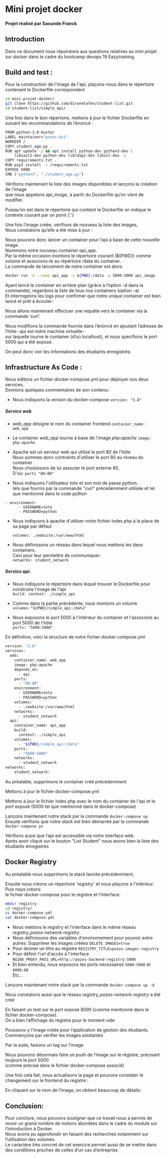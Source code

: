 
# Mini projet docker

#### Projet réalisé par Saounde Franck 

## Introduction
Dans ce document nous répondons aux questions relatives au mini projet sur docker dans le cadre du bootcamp devops 19 Eazytraining.

## Build and test :

Pour la construction de l'image de l'api, plaçons-nous dans le répertoire contenant le Dockerfile correspondant

```bash 
cd mini-projet-docker/
git clone https://github.com/diranetafen/student-list.git
cd student-list/simple_api/
```
Une fois dans le bon répertoire, 
mettons à jour le fichier Dockerfile en suivant les recommandations de l’énoncé :

```bash 
FROM python:3.8-buster
LABEL maintainer="pozos-dsi"
WORKDIR /
COPY student_age.py .
RUN apt update -y && apt install python-dev python3-dev \
    libsasl2-dev python-dev libldap2-dev libssl-dev -y
COPY requirements.txt .
RUN pip3 install -r /requirements.txt
EXPOSE 5000
CMD ["python3", "./student_age.py"]
```

Vérifions maintenant la liste des images disponibles et lançons la création de l’image       
que nous appelons *api_image*, à partir du Dockerfile qu’on vient de modifier.     

Puisqu’on est dans le répertoire qui contient le Dockerfile on indique le contexte courant par un point (‘.’)
 
Une fois l’image créée, vérifions de nouveau la liste des images,     
Nous constatons qu’elle a été mise à jour :     
 

Nous pouvons donc lancer un container pour l’api à base de cette nouvelle image.      
Nommons notre nouveau container *api_app*.        
Par la même occasion montons le répertoire courant (${PWD}) comme volume et associons-le au répertoire /data du container.       
La commande de lancement de notre container est alors:     

```bash
docker run -d --name api_app -v ${PWD}:/data -p 5000:5000 api_image
```

Ayant lancé le container en arrière-plan (grâce à l’option -d dans la commande), regardons la liste de tous nos containers (option -a)    
Et interrogeons les logs pour confirmer que notre unique container est bien lancé et prêt à écouter:        
 

Nous allons maintenant effectuer une requête vers le container via la commande ‘curl’.       

Nous modifions la commande fournie dans l’énoncé en ajoutant l’adresse de l’hôte -qui est notre machine virtuelle-   
sur laquelle tourne le container (d’où localhost), et nous spécifions le port 5000 qui a été exposé.         

On peut donc voir les informations des étudiants enregistrés:         
 

## Infrastructure As Code :

Nous éditons un fichier docker-compose.yml pour déployer nos deux services.     
Donnons quelques commentaires de son contenu:

- Nous indiquons la version du docker-compose ```version: "3.8"```

##### Service web

- *web_app* désigne le nom du container frontend ```container_name: web_app```

- Le container *web_app* tourne à base de l'image *php:apache* ```image: php:apache```

- Apache est un serveur web qui utilise le port 80 de l'hôte  
Nous sommes donc contraints d'utiliser le port 80 au niveau du container   
Nous choisissons de lui associer le port externe 80,    
D'où: ```ports "80:80"```    

- Nous indiquons l'utilisateur *toto* et son mot de passe *python*,   
tels que fournis par la commande "curl" précédemment utilisée et tel que mentionné dans le code python

```
- environment:
      - USERNAME=toto
      - PASSWORD=python
```

- Nous indiquons à apache d'utiliser notre fichier index.php à la place de sa page par défaut

  ```volumes: ./website:/var/www/html```
 

- Nous définissons un réseau dans lequel nous mettons les deux containers.    
Ceci pour leur permettre de communiquer:      
   ```networks: student_network```         



##### Service api:
   
- Nous indiquons le répertoire dans lequel trouver le Dockerfile pour construire l'image de l'api       
  ```build: context: ./simple_api```
    
- Comme dans la partie précédente, nous montons un volume        
    ```volumes:"${PWD}/simple_api:/data"```
   
- Nous exposons le port 5000 à l'intérieur du container et l'associons au port 5000 de l'hôte    
    ```ports: "5000:5000"```


En définitive, voici la structure de notre fichier docker-compose.yml

```bash 
version: "3.8"
services:
  web:
    container_name: web_app
    image: php:apache
    depends_on:
      - api
    ports:
      - "80:80"
    environment:
      - USERNAME=toto
      - PASSWORD=python
    volumes:
      - ./website:/var/www/html
    networks:
      - student_network
  api:
    container_name: api_app
    build:
      context: ./simple_api
    volumes:
      - "${PWD}/simple_api:/data"
    ports:
      - "5000:5000"
    networks:
      - student_network
networks:
    student_network:
```

Au préalable, supprimons le container créé précédemment
 

Mettons à jour le fichier docker-compose.yml
 

Mettons à jour le fichier index.php avec le nom du container de l'api et le port exposé 
(5000 tel que mentionné dans le docker-compose)
 

Lançons maintenant notre stack par la commande ```docker-compose up```         
Ensuite vérifions que notre stack est bien démarrée par la commande ```docker-compose ps```
 

Vérifions aussi que l’api est accessible via notre interface web.        
Après avoir cliqué sur le bouton "List Student" nous avons bien la liste des étudiants enregistrés


 
## Docker Registry 

Au préalable nous supprimons la stack lancée précédemment, 


Ensuite nous créons un répertoire *'registry'* et nous plaçons à l'intérieur. Puis nous créons    
le fichier docker-compose pour le registre et l’interface:    


```bash 
mkdir registry
cd registry/
vi docker-compose.yml
cat docker-compose.yml
 ```



- Nous mettons le registry et l'interface dans le même réseau *registry_pozos-network-registry*.   
- Nous définissons des variables d'environnement pour pouvoir entre autres:
  Supprimer les images créées ```DELETE_IMAGES=true```             
- Pour donner un titre au régistre ```REGISTRY_TITLE=pozos-images-registry```     
- Pour définir l'url d'accès à l'interface ```NGINX_PROXY_PASS_URL=http://pozos-backend-registry:5000```    
- Et bien entendu, nous exposons les ports nécessaires  ```5000:5000``` et ```8090:80```          
  Etc...
         
Lançons maintenant notre stack par la commande ```docker-compose up -d```
 
Nous constatons aussi que le réseau *registry_pozos-network-registry* a été créé
 
En faisant un test sur le port exposé  8090 (comme mentionné dans le fichier docker-compose).     
On a bien l’affichage du registre pour le moment vide
 

Poussons-y l’image créée pour l’application de gestion des étudiants. Commençons par vérifier les images existantes
 
Par la suite, faisons un tag sur l’image
 
Nous pouvons désormais faire un push de l’image sur le régistre, précisant toujours le port 5000            
(comme précisé dans le fichier docker-compose associé)
 
Une fois cela fait, nous actualisons la page et pouvons constater le changement sur le frontend du régistre :
 
En cliquant sur le nom de l’image, on obtient beaucoup de détails:
 

## Conclusion:

Pour conclure, nous pouvons souligner que ce travail nous a permis de revoir un grand nombre de notions
abordées dans le cadre du module sur l’introduction à Docker.         
Nous avons pu approfondir en faisant des recherches notamment sur l’utilisation des volumes.        
Le caractère très concret de cet exercice permet aussi de se mettre dans des conditions proches de celles d’un cas d’entreprise.




